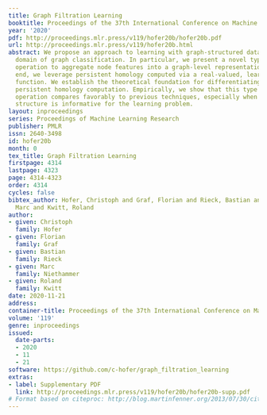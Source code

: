 ```yaml
---
title: Graph Filtration Learning
booktitle: Proceedings of the 37th International Conference on Machine Learning
year: '2020'
pdf: http://proceedings.mlr.press/v119/hofer20b/hofer20b.pdf
url: http://proceedings.mlr.press/v119/hofer20b.html
abstract: We propose an approach to learning with graph-structured data in the problem
  domain of graph classification. In particular, we present a novel type of readout
  operation to aggregate node features into a graph-level representation. To this
  end, we leverage persistent homology computed via a real-valued, learnable, filter
  function. We establish the theoretical foundation for differentiating through the
  persistent homology computation. Empirically, we show that this type of readout
  operation compares favorably to previous techniques, especially when the graph connectivity
  structure is informative for the learning problem.
layout: inproceedings
series: Proceedings of Machine Learning Research
publisher: PMLR
issn: 2640-3498
id: hofer20b
month: 0
tex_title: Graph Filtration Learning
firstpage: 4314
lastpage: 4323
page: 4314-4323
order: 4314
cycles: false
bibtex_author: Hofer, Christoph and Graf, Florian and Rieck, Bastian and Niethammer,
  Marc and Kwitt, Roland
author:
- given: Christoph
  family: Hofer
- given: Florian
  family: Graf
- given: Bastian
  family: Rieck
- given: Marc
  family: Niethammer
- given: Roland
  family: Kwitt
date: 2020-11-21
address: 
container-title: Proceedings of the 37th International Conference on Machine Learning
volume: '119'
genre: inproceedings
issued:
  date-parts:
  - 2020
  - 11
  - 21
software: https://github.com/c-hofer/graph_filtration_learning
extras:
- label: Supplementary PDF
  link: http://proceedings.mlr.press/v119/hofer20b/hofer20b-supp.pdf
# Format based on citeproc: http://blog.martinfenner.org/2013/07/30/citeproc-yaml-for-bibliographies/
---
```

